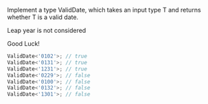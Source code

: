 Implement a type ValidDate, which takes an input type T and returns whether T is a valid date.

Leap year is not considered

Good Luck!

```ts
ValidDate<'0102'>; // true
ValidDate<'0131'>; // true
ValidDate<'1231'>; // true
ValidDate<'0229'>; // false
ValidDate<'0100'>; // false
ValidDate<'0132'>; // false
ValidDate<'1301'>; // false
```
